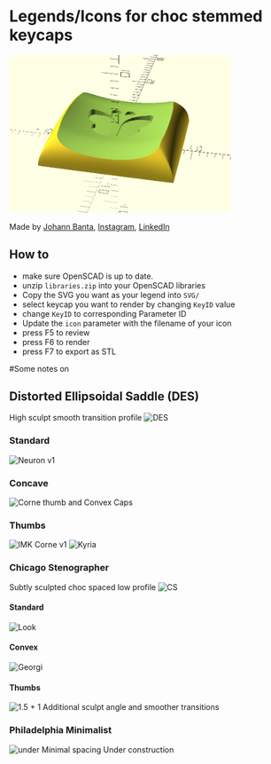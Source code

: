 # Legends/Icons for choc stemmed keycaps 

<img src="Photo/r3-butterfly.png" width="400">

Made by [Johann Banta](https://yooohon.com), [Instagram](https://www.instagram.com/yooohon/?hl=de), [LinkedIn](https://www.linkedin.com/in/johannbanta/)


## How to
* make sure OpenSCAD is up to date.
* unzip `libraries.zip` into your OpenSCAD libraries
* Copy the SVG you want as your legend into `SVG/`
* select keycap you want to render by changing `KeyID` value
* change `KeyID` to corresponding Parameter ID
* Update the `icon` parameter with the filename of your icon
* press F5 to review
* press F6 to render
* press F7 to export as STL

#Some notes on
## Distorted Ellipsoidal Saddle (DES)
High sculpt smooth transition profile
![DES](https://raw.githubusercontent.com/pseudoku/PseudoMakeMeKeyCapProfiles/master/Photo/R1-R5.png)
### Standard
![Neuron v1](https://raw.githubusercontent.com/pseudoku/PseudoMakeMeKeyCapProfiles/master/Photo/DES_cast.jpg)

### Concave
![Corne thumb and Convex Caps](https://raw.githubusercontent.com/pseudoku/PseudoMakeMeKeyCapProfiles/master/Photo/Convex.jpg)

### Thumbs
![IMK Corne v1](https://raw.githubusercontent.com/pseudoku/PseudoMakeMeKeyCapProfiles/master/Photo/DES_corne.jpg)
![Kyria](https://raw.githubusercontent.com/pseudoku/PseudoMakeMeKeyCapProfiles/master/Photo/DES_kyria.png)

### Chicago Stenographer
Subtly sculpted choc spaced low profile
![CS](https://raw.githubusercontent.com/pseudoku/PseudoMakeMeKeyCapProfiles/master/Photo/CS.png)
#### Standard
![Look](https://raw.githubusercontent.com/pseudoku/PseudoMakeMeKeyCapProfiles/master/Photo/CS_gergo.jpg)

#### Convex
![Georgi](https://raw.githubusercontent.com/pseudoku/PseudoMakeMeKeyCapProfiles/master/Photo/CS_convex.jpg)
#### Thumbs
![1.5 + 1](https://raw.githubusercontent.com/pseudoku/PseudoMakeMeKeyCapProfiles/master/Photo/CS_Thumb.png)
Additional sculpt angle and smoother transitions

### Philadelphia Minimalist
![under](https://raw.githubusercontent.com/pseudoku/PseudoMakeMeKeyCapProfiles/master/Photo/Philadelphia_Minimalist.png)
Minimal spacing
Under construction
